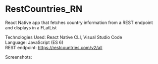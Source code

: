 # RestCountries_RN

React Native app that fetches country information from a REST endpoint and displays in a FLatList

Technologies Used: React Native CLI, Visual Studio Code  
Language: JavaScript (ES 6)  
REST endpoint: https://restcountries.com/v2/all  

Screenshots:
